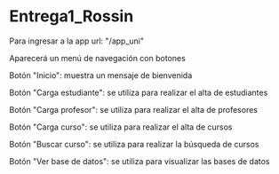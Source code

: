 # Entrega1_Rossin
Para ingresar a la app url: "/app_uni"

Aparecerá un menú de navegación con botones

Botón "Inicio": muestra un mensaje de bienvenida

Botón "Carga estudiante": se utiliza para realizar el alta de estudiantes

Botón "Carga profesor": se utiliza para realizar el alta de profesores

Botón "Carga curso": se utiliza para realizar el alta de cursos

Botón "Buscar curso": se utiliza para realizar la búsqueda de cursos

Botón "Ver base de datos": se utiliza para visualizar las bases de datos
